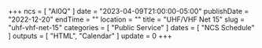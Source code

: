 +++
ncs = [ "AI0Q" ]
date = "2023-04-09T21:00:00-05:00"
publishDate = "2022-12-20"
endTime = ""
location = ""
title = "UHF/VHF Net 15"
slug = "uhf-vhf-net-15"
categories = [ "Public Service" ]
dates = [ "NCS Schedule" ]
outputs = [ "HTML", "Calendar" ]
update = 0
+++
